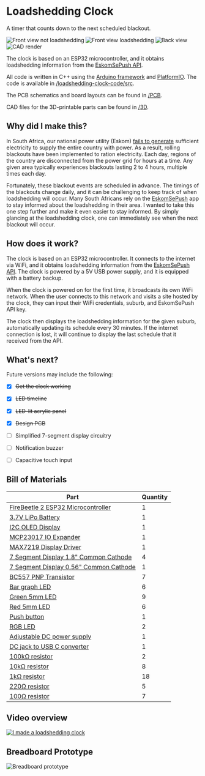 # Loadshedding Clock

A timer that counts down to the next scheduled blackout.

![Front view not loadshedding](./images/not_loadshedding.jpeg "Front view not loadshedding")
![Front view loadshedding](./images/loadshedding.jpeg "Front view loadshedding")
![Back view](./images/back.jpeg "Back view")
![CAD render](./images/front_render_annotated.png  "CAD render")

The clock is based on an ESP32 microcontroller, and it obtains loadshedding information from the [EskomSePush API](https://eskomsepush.gumroad.com/l/api).

All code is written in C++ using the [Arduino framework](https://www.arduino.cc/reference/en/) and [PlatformIO](https://platformio.org/). The code is available in [/loadshedding-clock-code/src](./loadshedding-clock-code/src).

The PCB schematics and board layouts can be found in [/PCB](./PCB).

CAD files for the 3D-printable parts can be found in [/3D](./3D).

## Why did I make this?

In South Africa, our national power utility (Eskom) [fails to generate](https://en.wikipedia.org/wiki/South_African_energy_crisis) sufficient electricity to supply the entire country with power. As a result, rolling blackouts have been implemented to ration electricity. Each day, regions of the country are disconnected from the power grid for hours at a time. Any given area typically experiences blackouts lasting 2 to 4 hours, multiple times each day. 

Fortunately, these blackout events are scheduled in advance. The timings of the blackouts change daily, and it can be challenging to keep track of when loadshedding will occur. Many South Africans rely on the [EskomSePush](https://esp.info/) app to stay informed about the loadshedding in their area. I wanted to take this one step further and make it even easier to stay informed. By simply glancing at the loadshedding clock, one can immediately see when the next blackout will occur.

## How does it work?

The clock is based on an ESP32 microcontroller. It connects to the internet via WiFi, and it obtains loadshedding information from the [EskomSePush API](https://eskomsepush.gumroad.com/l/api). The clock is powered by a 5V USB power supply, and it is equipped with a battery backup. 

When the clock is powered on for the first time, it broadcasts its own WiFi network. When the user connects to this network and visits a site hosted by the clock, they can input their WiFi credentials, suburb, and EskomSePush API key.

The clock then displays the loadshedding information for the given suburb, automatically updating its schedule every 30 minutes. If the internet connection is lost, it will continue to display the last schedule that it received from the API.

## What's next?

Future versions may include the following:

- [x] ~~Get the clock working~~
- [x] ~~LED timeline~~
- [x] ~~LED-lit acrylic panel~~
- [x] ~~Design PCB~~
- [ ] Simplified 7-segment display circuitry
- [ ] Notification buzzer
- [ ] Capacitive touch input


## Bill of Materials

| Part                                                                      | Quantity |
|---------------------------------------------------------------------------| -- |
| [FireBeetle 2 ESP32 Microcontroller](https://www.robotics.org.za/DFR0654) | 1 |
| [3.7V LiPo Battery](https://www.robotics.org.za/DTP605068)                | 1 |
| [I2C OLED Display](https://www.robotics.org.za/OLED096W)                  | 1 |
| [MCP23017 IO Expander](https://www.robotics.org.za/MCP23017)              | 1 |
| [MAX7219 Display Driver](https://www.robotics.org.za/MAX7219-DIP)         | 1 |
| [7 Segment Display 1.8" Common Cathode](https://www.robotics.org.za/7SEG-018-GRE) | 4 |
| [7 Segment Display 0.56" Common Cathode](https://www.robotics.org.za/7SEG-056-RED) | 1 |
| [BC557 PNP Transistor](https://www.robotics.org.za/BC557)                | 7 |
| [Bar graph LED](https://www.robotics.org.za/BAR8-RED)                | 6 |
| [Green 5mm LED](https://www.robotics.org.za/LED-05-GRN-17)                | 9 |
| [Red 5mm LED](https://www.robotics.org.za/LED-RED-5MM)                | 6 |
| [Push button](https://www.robotics.org.za/TAC-66-H)                | 1 |
| [RGB LED](https://www.robotics.org.za/RGB-8MM-CC)                | 2 |
| [Adjustable DC power supply](https://www.robotics.org.za/CJ-615)                | 1 |
| [DC jack to USB C converter](https://www.robotics.org.za/JACK-USBC)                | 1 |
| [100kΩ resistor](https://www.robotics.org.za/RES-100K-50)                | 2 |
| [10kΩ resistor](https://www.robotics.org.za/RES-10K-025)                | 8 |
| [1kΩ resistor](https://www.robotics.org.za/RES-1K-50)                | 18 |
| [220Ω resistor](https://www.robotics.org.za/RES-220E-50)                | 5 |
| [100Ω resistor](https://www.robotics.org.za/RES-100E-50)                | 7 |

## Video overview
[![I made a loadshedding clock](./images/thumbnail.jpg)](https://youtu.be/v7MFmr7yhXo "I made a loadshedding clock")

## Breadboard Prototype
![Breadboard prototype](./images/breadboard.jpg "Breadboard prototype")







